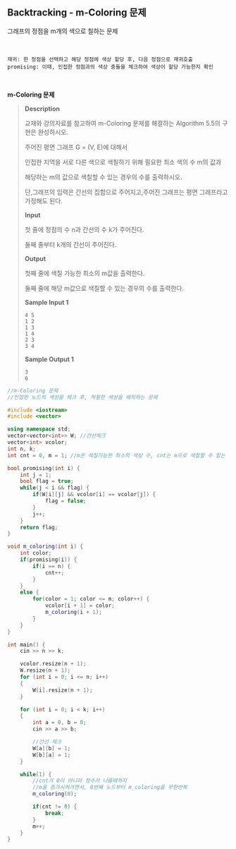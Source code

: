 ## Backtracking - m-Coloring 문제

그래프의 정점을 m개의 색으로 칠하는 문제

<br>

``````
재귀: 한 정점을 선택하고 해당 정점에 색상 할당 후, 다음 정점으로 재귀호출 
promising: 이때, 인접한 정점과의 색상 충돌을 체크하여 색상이 할당 가능한지 확인
``````

<br>

**m-Coloring 문제**

> **Description**
>
> 교재와 강의자료를 참고하여 m-Coloring 문제를 해결하는 Algorithm 5.5의 구현은 완성하시오.
>
> 주어진 평면 그래프 G = (V, E)에 대해서
>
> 인접한 지역을 서로 다른 색으로 색칠하기 위해 필요한 최소 색의 수 m의 값과
>
> 해당하는 m의 값으로 색칠할 수 있는 경우의 수를 출력하시오.
>
> 단,그래프의 입력은 간선의 집합으로 주어지고,주어진 그래프는 평면 그래프라고 가정해도 된다.
>
> **Input**
>
> 첫 줄에 정점의 수 n과 간선의 수 k가 주어진다.
>
> 둘째 줄부터 k개의 간선이 주어진다.
>
> **Output**
>
> 첫째 줄에 색칠 가능한 최소의 m값을 출력한다.
>
> 둘째 줄에 해당 m값으로 색칠할 수 있는 경우의 수를 출력한다.
>
> **Sample Input 1**
>
> ```
> 4 5
> 1 2
> 1 3
> 1 4
> 2 3
> 3 4
> ```
>
> **Sample Output 1**
>
> ```
> 3
> 6
> ```

```cpp
//m-Coloring 문제
//인접한 노드의 색상을 체크 후, 적절한 색상을 배치하는 문제

#include <iostream>
#include <vector>

using namespace std;
vector<vector<int>> W; //간선체크
vector<int> vcolor;
int n, k;
int cnt = 0, m = 1; //m은 색칠가능한 최소의 색상 수, cnt는 m으로 색칠할 수 있는 경우의 수

bool promising(int i) {
    int j = 1;
    bool flag = true;
    while(j < i && flag) {
        if(W[i][j] && vcolor[i] == vcolor[j]) {
            flag = false;
        }
        j++;
    }
    return flag;
}

void m_coloring(int i) {
    int color;
    if(promising(i)) {
        if(i == n) {
            cnt++;
        }
    }
    else {
        for(color = 1; color <= m; color++) {
            vcolor[i + 1] = color;
            m_coloring(i + 1);
        }
    }
}

int main() {
    cin >> n >> k;

    vcolor.resize(n + 1);
    W.resize(n + 1);
    for (int i = 0; i <= n; i++)
    {
        W[i].resize(n + 1);
    }

    for (int i = 0; i < k; i++)
    {
        int a = 0, b = 0;
        cin >> a >> b;

        //간선 체크
        W[a][b] = 1;
        W[b][a] = 1;
    }

    while(1) {
        //cnt가 0이 아니라 정수가 나올때까지
        //m을 증가시켜가면서, 0번째 노드부터 m_coloring을 무한반복
        m_coloring(0);

        if(cnt != 0) {
            break;
        }
        m++;
    }
}
```

